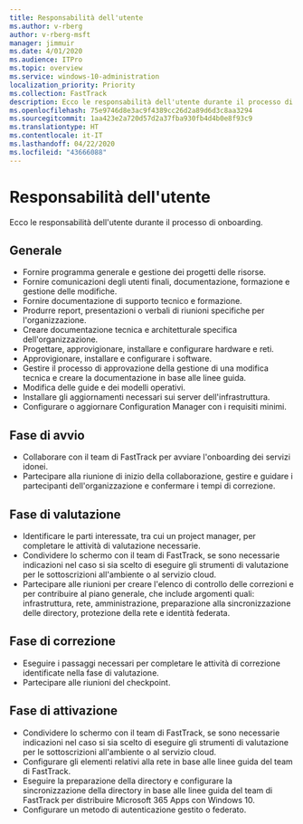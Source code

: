 ```yaml
---
title: Responsabilità dell'utente
ms.author: v-rberg
author: v-rberg-msft
manager: jimmuir
ms.date: 4/01/2020
ms.audience: ITPro
ms.topic: overview
ms.service: windows-10-administration
localization_priority: Priority
ms.collection: FastTrack
description: Ecco le responsabilità dell'utente durante il processo di onboarding di Windows 10.
ms.openlocfilehash: 75e9746d8e3ac9f4389cc26d2a89d6d3c8aa3294
ms.sourcegitcommit: 1aa423e2a720d57d2a37fba930fb4d4b0e8f93c9
ms.translationtype: HT
ms.contentlocale: it-IT
ms.lasthandoff: 04/22/2020
ms.locfileid: "43666088"
---
```

# <a name="your-responsibilities"></a>Responsabilità dell'utente

Ecco le responsabilità dell'utente durante il processo di onboarding.

## <a name="general"></a>Generale

- Fornire programma generale e gestione dei progetti delle risorse.
- Fornire comunicazioni degli utenti finali, documentazione, formazione e gestione delle modifiche.
- Fornire documentazione di supporto tecnico e formazione.
- Produrre report, presentazioni o verbali di riunioni specifiche per l'organizzazione.
- Creare documentazione tecnica e architetturale specifica dell'organizzazione.
- Progettare, approvigionare, installare e configurare hardware e reti.
- Approvigionare, installare e configurare i software.
- Gestire il processo di approvazione della gestione di una modifica tecnica e creare la documentazione in base alle linee guida.
- Modifica delle guide e dei modelli operativi.
- Installare gli aggiornamenti necessari sui server dell'infrastruttura.
- Configurare o aggiornare Configuration Manager con i requisiti minimi.

## <a name="initiate-phase"></a>Fase di avvio

- Collaborare con il team di FastTrack per avviare l'onboarding dei servizi idonei.
- Partecipare alla riunione di inizio della collaborazione, gestire e guidare i partecipanti dell'organizzazione e confermare i tempi di correzione.

## <a name="assess-phase"></a>Fase di valutazione

- Identificare le parti interessate, tra cui un project manager, per completare le attività di valutazione necessarie.
- Condividere lo schermo con il team di FastTrack, se sono necessarie indicazioni nel caso si sia scelto di eseguire gli strumenti di valutazione per le sottoscrizioni all'ambiente o al servizio cloud.
- Partecipare alle riunioni per creare l'elenco di controllo delle correzioni e per contribuire al piano generale, che include argomenti quali: infrastruttura, rete, amministrazione, preparazione alla sincronizzazione delle directory, protezione della rete e identità federata.

## <a name="remediate-phase"></a>Fase di correzione

- Eseguire i passaggi necessari per completare le attività di correzione identificate nella fase di valutazione.
- Partecipare alle riunioni del checkpoint.

## <a name="enable-phase"></a>Fase di attivazione

- Condividere lo schermo con il team di FastTrack, se sono necessarie indicazioni nel caso si sia scelto di eseguire gli strumenti di valutazione per le sottoscrizioni all'ambiente o al servizio cloud.
- Configurare gli elementi relativi alla rete in base alle linee guida del team di FastTrack.
- Eseguire la preparazione della directory e configurare la sincronizzazione della directory in base alle linee guida del team di FastTrack per distribuire Microsoft 365 Apps con Windows 10.
- Configurare un metodo di autenticazione gestito o federato.

